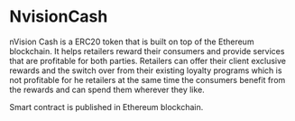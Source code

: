 # NvisionCash 

nVision Cash is a ERC20 token that is built on top of the Ethereum blockchain. 
It helps retailers reward their consumers and provide services that are profitable for both parties.
Retailers can offer their client exclusive rewards and the switch over from their existing loyalty programs which is not profitable for he retailers at the same time the consumers benefit from the rewards and can spend them wherever they like.

Smart contract is published in Ethereum blockchain.
